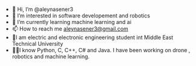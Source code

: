 - 👋 Hi, I’m @aleynasener3
- 👀 I’m interested in software developement and robotics
- 🌱 I’m currently learning machine learning and ai
- 📫 How to reach me aleynasener3@gmail.com
- 🏫I am electric and electronic engineering student int Middle East Technical University
- 👩‍💻I know Python, C, C++, C# and Java. I have been working on drone , robotics and machine learning.

<!---
aleynasener3/aleynasener3 is a ✨ special ✨ repository because its `README.md` (this file) appears on your GitHub profile.
You can click the Preview link to take a look at your changes.
--->
